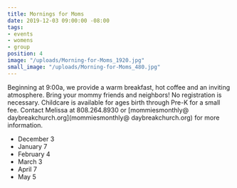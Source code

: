 ```yaml
---
title: Mornings for Moms
date: 2019-12-03 09:00:00 -08:00
tags:
- events
- womens
- group
position: 4
image: "/uploads/Morning-for-Moms_1920.jpg"
small_image: "/uploads/Morning-for-Moms_480.jpg"
---
```


Beginning at 9:00a, we provide a warm breakfast, hot coffee and an inviting atmosphere. Bring your mommy friends and neighbors! No registration is necessary. Childcare is available for ages birth through Pre-K for a small fee. Contact Melissa
at 808.264.8930 or [mommiesmonthly@ daybreakchurch.org](mommiesmonthly@ daybreakchurch.org) for more information.

* December 3
* January 7
* February 4
* March 3
* April 7
* May 5